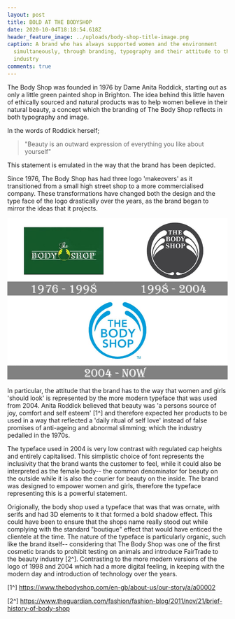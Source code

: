 ```yaml
---
layout: post
title: BOLD AT THE BODYSHOP
date: 2020-10-04T18:18:54.618Z
header_feature_image: ../uploads/body-shop-title-image.png
caption: A brand who has always supported women and the environment
  simultaneously, through branding, typography and their attitude to the beauty
  industry
comments: true
---
```

The Body Shop was founded in 1976 by Dame Anita Roddick, starting out as only a little green painted shop in Brighton. The idea behind this little haven of ethically sourced and natural products was to help women believe in their natural beauty, a concept which the branding of The Body Shop reflects in both typography and image.

In the words of Roddick herself; 

> "Beauty is an outward expression of everything you like about yourself" 

This statement is emulated in the way that the brand has been depicted. 

Since 1976, The Body Shop has had three logo 'makeovers' as it transitioned from a small high street shop to a more commercialised company. These transformations have changed both the design and the type face of the logo drastically over the years, as the brand began to mirror the ideas that it projects. 

![](../uploads/the-body-shop-logo-history.jpg)

In particular, the attitude that the brand has to the way that women and girls 'should look' is represented by the more modern typeface that was used from 2004. Anita Roddick believed that beauty was 'a persons source of joy, comfort and self esteem' \[1^] and therefore expected her products to be used in a way that reflected a 'daily ritual of self love' instead of false promises of anti-ageing and abnormal slimming; which the industry pedalled in the 1970s. 

The typeface used in 2004 is very low contrast with regulated cap heights and entirely capitalised. This simplistic choice of font represents the inclusivity that the brand wants the customer to feel, while it could also be interpreted as the female body-- the common denominator for beauty on the outside while it is also the courier for beauty on the inside. The brand was designed to empower women and girls, therefore the typeface representing this is a powerful statement. 

Origionally, the body shop used a typeface that was that was ornate, with serifs and had 3D elements to it that formed a bold shadow effect. This could have been to ensure that the shops name really stood out while complying with the standard "boutique" effect that would have enticed the clientele at the time. The nature of the typeface is particularly organic, such like the brand itself-- considering that The Body Shop was one of the first cosmetic brands to prohibit testing on animals and introduce FairTrade to the beauty industry \[2^]. Contrasting to the more modern versions of the logo of 1998 and 2004 which had a more digital feeling, in keeping with the modern day and introduction of technology over the years. 

\[1^] https://www.thebodyshop.com/en-gb/about-us/our-story/a/a00002

\[2^] <https://www.theguardian.com/fashion/fashion-blog/2011/nov/21/brief-history-of-body-shop>